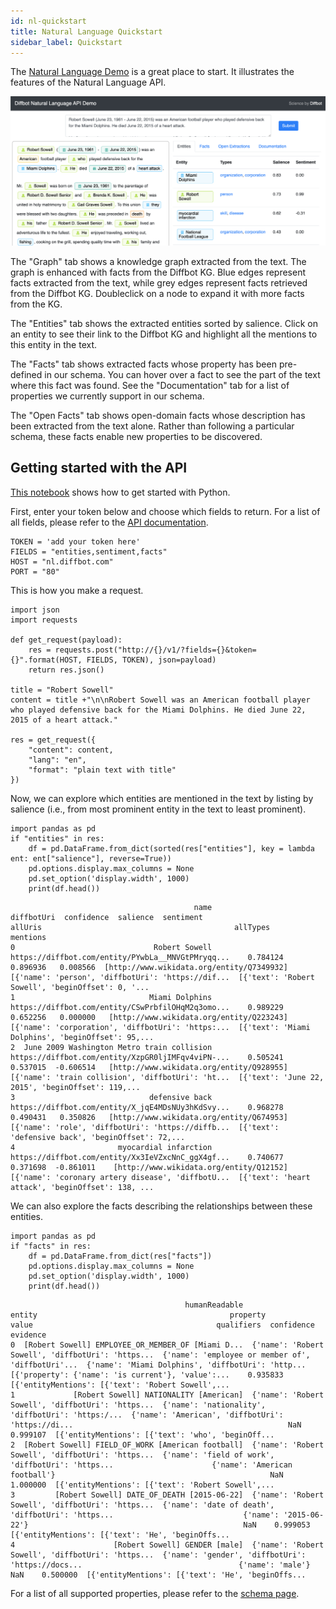 ```yaml
---
id: nl-quickstart
title: Natural Language Quickstart
sidebar_label: Quickstart
---
```


The [Natural Language Demo](http://demo.nl.diffbot.com) is a great place to start. It illustrates the features of the Natural Language API. 

[![Natural Language Demo Screenshot](/img/nl-demo.png)](http://demo.nl.diffbot.com)

The "Graph" tab shows a knowledge graph extracted from the text. The graph is enhanced with facts from the Diffbot KG. Blue edges represent facts extracted from the text, while grey edges represent facts retrieved from the Diffbot KG. Doubleclick on a node to expand it with more facts from the KG.

The "Entities" tab shows the extracted entities sorted by salience. Click on an entity to see their link to the Diffbot KG and highlight all the mentions to this entity in the text.

The "Facts" tab shows extracted facts whose property has been pre-defined in our schema. You can hover over a fact to see the part of the text where this fact was found. See the "Documentation" tab for a list of properties we currently support in our schema.

The "Open Facts" tab shows open-domain facts whose description has been extracted from the text alone. Rather than following a particular schema, these facts enable new properties to be discovered.

## Getting started with the API

[This notebook](https://colab.research.google.com/drive/1gvCCbuRRiF5ISo6oaQ2uDQLX2_ySMdyl) shows how to get started with Python. 

First, enter your token below and choose which fields to return. For a list of all fields, please refer to the [API documentation](https://nl.diffbot.com/documentation/).
```
TOKEN = 'add your token here'
FIELDS = "entities,sentiment,facts"
HOST = "nl.diffbot.com"
PORT = "80"
```

This is how you make a request.
```
import json
import requests

def get_request(payload):
    res = requests.post("http://{}/v1/?fields={}&token={}".format(HOST, FIELDS, TOKEN), json=payload)
    return res.json()

title = "Robert Sowell"
content = title +"\n\nRobert Sowell was an American football player who played defensive back for the Miami Dolphins. He died June 22, 2015 of a heart attack."

res = get_request({
    "content": content,
    "lang": "en",
    "format": "plain text with title"
})

```

Now, we can explore which entities are mentioned in the text by listing by salience (i.e., from most prominent entity in the text to least prominent).
```
import pandas as pd
if "entities" in res:
    df = pd.DataFrame.from_dict(sorted(res["entities"], key = lambda ent: ent["salience"], reverse=True))
    pd.options.display.max_columns = None
    pd.set_option('display.width', 1000)
    print(df.head())
```
```plaintext
                                         name                                         diffbotUri  confidence  salience  sentiment                                    allUris                                           allTypes                                           mentions
0                               Robert Sowell  https://diffbot.com/entity/PYwbLa__MNVGtPMryqq...    0.784124  0.896936   0.008566  [http://www.wikidata.org/entity/Q7349932]  [{'name': 'person', 'diffbotUri': 'https://dif...  [{'text': 'Robert Sowell', 'beginOffset': 0, '...
1                              Miami Dolphins  https://diffbot.com/entity/CSwPrbfilOHqM2q3omo...    0.989229  0.652256   0.000000   [http://www.wikidata.org/entity/Q223243]  [{'name': 'corporation', 'diffbotUri': 'https:...  [{'text': 'Miami Dolphins', 'beginOffset': 95,...
2  June 2009 Washington Metro train collision  https://diffbot.com/entity/XzpGR0ljIMFqv4viPN-...    0.505241  0.537015  -0.606514   [http://www.wikidata.org/entity/Q928955]  [{'name': 'train collision', 'diffbotUri': 'ht...  [{'text': 'June 22, 2015', 'beginOffset': 119,...
3                              defensive back  https://diffbot.com/entity/X_jqE4MDsNUy3hKdSvy...    0.968278  0.490431   0.350826   [http://www.wikidata.org/entity/Q674953]  [{'name': 'role', 'diffbotUri': 'https://diffb...  [{'text': 'defensive back', 'beginOffset': 72,...
4                       myocardial infarction  https://diffbot.com/entity/Xx3IeVZxcNnC_ggX4gf...    0.740677  0.371698  -0.861011    [http://www.wikidata.org/entity/Q12152]  [{'name': 'coronary artery disease', 'diffbotU...  [{'text': 'heart attack', 'beginOffset': 138, ...
```

We can also explore the facts describing the relationships between these entities.
```
import pandas as pd
if "facts" in res:
    df = pd.DataFrame.from_dict(res["facts"])
    pd.options.display.max_columns = None
    pd.set_option('display.width', 1000)
    print(df.head())
```
```plaintext
                                       humanReadable                                             entity                                           property                                              value                                         qualifiers  confidence                                           evidence
0  [Robert Sowell] EMPLOYEE_OR_MEMBER_OF [Miami D...  {'name': 'Robert Sowell', 'diffbotUri': 'https...  {'name': 'employee or member of', 'diffbotUri'...  {'name': 'Miami Dolphins', 'diffbotUri': 'http...  [{'property': {'name': 'is current'}, 'value':...    0.935833  [{'entityMentions': [{'text': 'Robert Sowell',...
1             [Robert Sowell] NATIONALITY [American]  {'name': 'Robert Sowell', 'diffbotUri': 'https...  {'name': 'nationality', 'diffbotUri': 'https:/...  {'name': 'American', 'diffbotUri': 'https://di...                                                NaN    0.999107  [{'entityMentions': [{'text': 'who', 'beginOff...
2  [Robert Sowell] FIELD_OF_WORK [American football]  {'name': 'Robert Sowell', 'diffbotUri': 'https...  {'name': 'field of work', 'diffbotUri': 'https...                      {'name': 'American football'}                                                NaN    1.000000  [{'entityMentions': [{'text': 'Robert Sowell',...
3         [Robert Sowell] DATE_OF_DEATH [2015-06-22]  {'name': 'Robert Sowell', 'diffbotUri': 'https...  {'name': 'date of death', 'diffbotUri': 'https...                             {'name': '2015-06-22'}                                                NaN    0.999053  [{'entityMentions': [{'text': 'He', 'beginOffs...
4                      [Robert Sowell] GENDER [male]  {'name': 'Robert Sowell', 'diffbotUri': 'https...  {'name': 'gender', 'diffbotUri': 'https://docs...                                   {'name': 'male'}                                                NaN    0.500000  [{'entityMentions': [{'text': 'He', 'beginOffs...
```

For a list of all supported properties, please refer to the [schema page](http://relex.diffbot.com/schema/).
